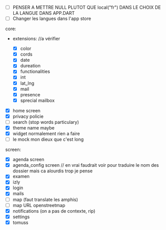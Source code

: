 - [ ] PENSER A METTRE NULL PLUTOT QUE local("fr") DANS LE CHOIX DE LA LANGUE DANS APP.DART
- [ ] Changer les langues dans l'app store

core:

- extensions: //a vérifier

  - [x] color
  - [x] cords
  - [x] date
  - [x] dureation
  - [x] functionalities
  - [x] int
  - [x] lat_lng
  - [x] mail
  - [x] presence
  - [x] sprecial mailbox

- [x] home screen
- [x] privacy policie
- [ ] search (stop words particulary)
- [x] theme name maybe
- [x] widget normalement rien a faire
- [ ] le mock mon dieux que c'est long

screen:

- [x] agenda screen
- [x] agenda_config screen // en vrai faudrait voir pour traduire le nom des dossier mais ca alourdis trop je pense
- [x] examen
- [x] izly
- [x] login
- [x] mails
- [ ] map (faut translate les amphis) 
- [ ] map URL openstreetmap
- [x] notifications (on a pas de contexte, rip)
- [x] settings
- [x] tomuss
